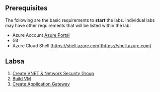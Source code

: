 ## Prerequisites
The following are the basic requirements to **start** the labs. Individual labs may have other requirements that will be listed within the lab.

* Azure Account [Azure Portal](https://portal.azure.com)
* Git
* Azure Cloud Shell [https://shell.azure.com](https://shell.azure.com)


## Labsa

1. [Create VNET & Network Security Group](vnet-creation/README.md)
2. [Build VM](vm-create/README.md)
3. [Create Application Gateway](app-gw/README.md)
